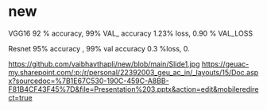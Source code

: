 # new

VGG16 92 % accuracy, 99%
VAL_ accuracy
1.23% loss,
0.90 % VAL_LOSS


Resnet 95% accuracy , 99% val
accuracy
0.3 %loss,
0.

https://github.com/vaibhavthapli/new/blob/main/Slide1.jpg
https://geuac-my.sharepoint.com/:p:/r/personal/22392003_geu_ac_in/_layouts/15/Doc.aspx?sourcedoc=%7B1E67C530-190C-459C-A8BB-F81B4CF43F45%7D&file=Presentation%203.pptx&action=edit&mobileredirect=true
